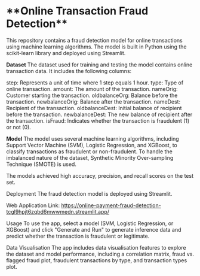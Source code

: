 <h1>**Online Transaction Fraud Detection**</h1>
This repository contains a fraud detection model for online transactions using machine learning algorithms. The model is built in Python using the scikit-learn library and deployed using Streamlit.

****Dataset****
The dataset used for training and testing the model contains online transaction data. It includes the following columns:

step: Represents a unit of time where 1 step equals 1 hour.
type: Type of online transaction.
amount: The amount of the transaction.
nameOrig: Customer starting the transaction.
oldbalanceOrg: Balance before the transaction.
newbalanceOrig: Balance after the transaction.
nameDest: Recipient of the transaction.
oldbalanceDest: Initial balance of recipient before the transaction.
newbalanceDest: The new balance of recipient after the transaction.
isFraud: Indicates whether the transaction is fraudulent (1) or not (0).

**Model**
The model uses several machine learning algorithms, including Support Vector Machine (SVM), Logistic Regression, and XGBoost, to classify transactions as fraudulent or non-fraudulent. To handle the imbalanced nature of the dataset, Synthetic Minority Over-sampling Technique (SMOTE) is used.

The models achieved high accuracy, precision, and recall scores on the test set.

Deployment
The fraud detection model is deployed using Streamlit.

Web Application Link: https://online-payment-fraud-detection-tcgl9hpjt6zqbd6mwwmedn.streamlit.app/

Usage
To use the app, select a model (SVM, Logistic Regression, or XGBoost) and click "Generate and Run" to generate inference data and predict whether the transaction is fraudulent or legitimate.

Data Visualisation
The app includes data visualisation features to explore the dataset and model performance, including a correlation matrix, fraud vs. flagged fraud plot, fraudulent transactions by type, and transaction types plot.

